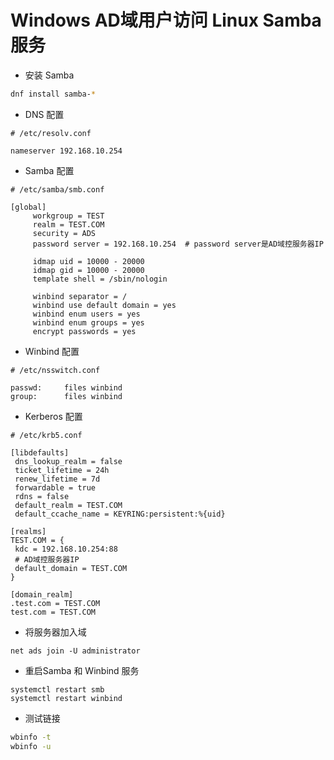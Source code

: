 # Windows AD域用户访问 Linux Samba 服务
- 安装 Samba
```bash
dnf install samba-*
```
- DNS 配置
```
# /etc/resolv.conf

nameserver 192.168.10.254
```
- Samba 配置
```
# /etc/samba/smb.conf

[global]
     workgroup = TEST
     realm = TEST.COM
     security = ADS
     password server = 192.168.10.254  # password server是AD域控服务器IP
     
     idmap uid = 10000 - 20000
     idmap gid = 10000 - 20000
     template shell = /sbin/nologin
     
     winbind separator = /
     winbind use default domain = yes
     winbind enum users = yes
     winbind enum groups = yes
     encrypt passwords = yes
```
- Winbind 配置
```
# /etc/nsswitch.conf

passwd:     files winbind
group:      files winbind
```
- Kerberos 配置
```
# /etc/krb5.conf

[libdefaults]
 dns_lookup_realm = false
 ticket_lifetime = 24h
 renew_lifetime = 7d
 forwardable = true
 rdns = false
 default_realm = TEST.COM
 default_ccache_name = KEYRING:persistent:%{uid}

[realms]
TEST.COM = {
 kdc = 192.168.10.254:88
 # AD域控服务器IP
 default_domain = TEST.COM
}

[domain_realm]
.test.com = TEST.COM
test.com = TEST.COM
```
- 将服务器加入域
```
net ads join -U administrator
```
- 重启Samba 和 Winbind 服务
```
systemctl restart smb
systemctl restart winbind
```
- 测试链接
```bash
wbinfo -t
wbinfo -u
```

